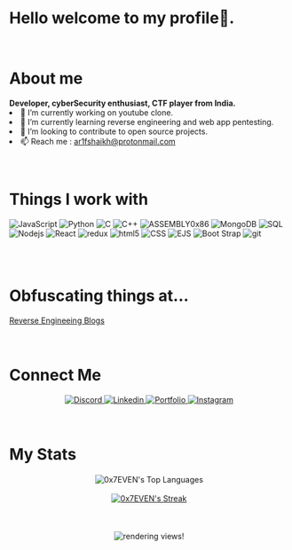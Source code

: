 <!-- <img src="https://kylewymer.com/wp-content/uploads/2020/08/portfoliogif.gif"/> -->
<!-- <img src="https://shesecures.org/wp-content/uploads/2017/08/maxresdefault.jpg"/> -->
<!-- <img src="https://github.com/0x7EVEN/0x7EVEN/blob/main/Images/1.jpg?raw=true" id="hero-image"/> -->
<!-- <p align="center">
  <a href="#"><img src="https://readme-typing-svg.herokuapp.com?color=FFFF&center=true&lines=1500%2B+Hours+of+Coding+Experience;Data+Structure;Algorithm;MERN;Full+Stack+Web+Developer;"></a>
</p> -->
<h1>Hello welcome to my profile👋.</h1>
<br/>
<h1>About me</h1>
<b> Developer, cyberSecurity enthusiast, CTF player from India.</b>

<li>🔭 I’m currently working on youtube clone.</li>
<li>🌱 I’m currently learning reverse engineering and web app pentesting.</li>
<li>👯 I’m looking to contribute to open source projects.</li>
<li>📫 Reach me : <a href="mailto:ar1fshaikh@protonmail.com">ar1fshaikh@protonmail.com</a></li>
<!-- <li>🎭 ask me about : Why world is so beautiful.</li> -->
<br/>
<br/>
<h1>Things I work with</h1>
<p>
  <img alt="JavaScript" src="https://img.shields.io/badge/JavaScript-ffffff?style=for-the-badge&logo=javascript&logoColor=F7DF1E" />
  <img alt="Python" src="https://img.shields.io/badge/Python-3776AB?style=for-the-badge&logo=python&logoColor=white" />
  <img alt="C" src="https://img.shields.io/badge/C%20Language-00599C?style=for-the-badge&logo=c&logoColor=white" />
  <img alt="C++" src="https://img.shields.io/badge/C%2B%2B-00599C?style=for-the-badge&logo=c%2B%2B&logoColor=white" />
  <img alt="ASSEMBLY0x86" src="https://img.shields.io/badge/Assembly%200x86-%23DD0031.svg?&style=for-the-badge&logo=redis&logoColor=white" />
  <img alt="MongoDB" src="https://img.shields.io/badge/MongoDB-white?style=for-the-badge&logo=mongodb&logoColor=4EA94B" />
  <img alt="SQL" src="https://img.shields.io/badge/SQLite-07405E?style=for-the-badge&logo=sqlite&logoColor=white" />
<!--   <img alt="npm" src="https://img.shields.io/badge/npm-CB3837?style=for-the-badge&logo=npm&logoColor=white" /> -->
  <img alt="Nodejs" src="https://img.shields.io/badge/Node.js-339933?style=for-the-badge&logo=nodedotjs&logoColor=white" />
  <img alt="React" src="https://img.shields.io/badge/React-20232A?style=for-the-badge&logo=react&logoColor=61DAFB" />
  <img alt="redux" src="https://img.shields.io/badge/Redux-593D88?style=for-the-badge&logo=redux&logoColor=white" />
  
<!--   <img alt="Heroku" src="https://img.shields.io/badge/Heroku-430098?style=for-the-badge&logo=heroku&logoColor=white" /> -->
  <img alt="html5" src="https://img.shields.io/badge/HTML5-E34F26?style=for-the-badge&logo=html5&logoColor=white" />
<!--   <img alt="Styled Components" src="https://img.shields.io/badge/styled--components-DB7093?style=for-the-badge&logo=styled-components&logoColor=white" /> -->
  <img alt="CSS" src="https://img.shields.io/badge/CSS3-1572B6?style=for-the-badge&logo=css3&logoColor=white" />
  <img alt="EJS" src="https://img.shields.io/badge/EJS-8BC0D0?style=for-the-badge&logo=alpine.js&logoColor=black" />

  <img alt="Boot Strap" src="https://img.shields.io/badge/Bootstrap-563D7C?style=for-the-badge&logo=bootstrap&logoColor=white" />
  <img alt="git" src="https://img.shields.io/badge/Git-F05032?style=for-the-badge&logo=git&logoColor=white" />
</p>
<br/>
<br/>
<h1>Obfuscating things at...</h1>
<div >
 <a align="center" target="_blanck" href="https://github.com/0x7EVEN/Blogs/tree/main/ReverseEngineering/Basics">Reverse Engineeing Blogs</a>
</div>
<br/>
<br/>
<h1>Connect Me</h1>
<div align="center">
  <a href="https://discordapp.com/users/0xScar#6818/">
    <img alt="Discord" src="https://img.shields.io/badge/Discord-7289DA?style=for-the-badge&logo=discord&logoColor=white" />  
  </a>
  <a href="https://www.linkedin.com/in/arif-shaikh-191669205/">
    <img alt="Linkedin" src="https://img.shields.io/badge/LinkedIn-0077B5?style=for-the-badge&logo=linkedin&logoColor=white" />  
  </a>  
  <a href="https://ar1fshaikh.vercel.app/">
    <img alt="Portfolio" src="https://img.shields.io/badge/website-000000?style=for-the-badge&logo=About.me&logoColor=white" />  
  </a>
  <a href="https://www.instagram.com/ar1fshaikh/">
    <img alt="Instagram" src="https://img.shields.io/badge/Instagram-E4405F?style=for-the-badge&logo=instagram&logoColor=white" />  
  </a>
</div>
<br/>
<br/>
<h1>My Stats</h1>
<div align="center">
    <img align="center" alt="0x7EVEN's Top Languages" src="https://github-readme-stats.vercel.app/api/top-langs/?username=0x7EVEN&langs_count=10&layout=compact&theme=react&hide_border=true&bg_color=0D1117" />
    <a href="https://github-readme-streak-stats.herokuapp.com/?user=0x7EVEN">
      <br/><br/>
    <img align="center" title="🔥 0x7EVEN's Streak" alt="0x7EVEN's Streak" src="https://github-readme-streak-stats.herokuapp.com/?user=0x7EVEN&theme=black-ice&hide_border=true&stroke=0000&background=060A0CD0"/>
    </a>
</div>
<br/>
<div style="object-fit:cover;" align="center">
<br/>
<br/>
<img align="center" alt="rendering views!" title="visisters to 0x7EVEN" src="https://visitor-badge.glitch.me/badge?page_id=0x7EVEN">
<br/>

</div>
<!--
**0x7EVEN/0x7EVEN** is a ✨ _special_ ✨ repository because its `README.md` (this file) appears on your GitHub profile.
[![Top Langs](https://github-readme-stats.vercel.app/api/top-langs/?username=0x7EVEN&langs_count=10)](https://github.com/0x7EVEN/github-readme-stats)
<img align="center" height="180em" src="https://github-readme-stats.vercel.app/api?username=0x7EVEN&show_icons=true&hide_border=true&&count_private=true&include_all_commits=true" />

Here are some ideas to get you started:

- 🔭 I’m currently working on ...
- 🌱 I’m currently learning ...
- 👯 I’m looking to collaborate on ...
- 🤔 I’m looking for help with ...
- 💬 Ask me about ...
- 📫 How to reach me: ...
- 😄 Pronouns: ...
- ⚡ Fun fact: ...
-->

